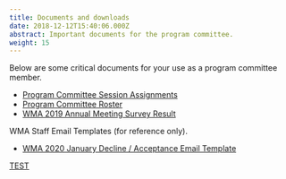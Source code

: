 ```yaml
---
title: Documents and downloads
date: 2018-12-12T15:40:06.000Z
abstract: Important documents for the program committee.
weight: 15
---
```

Below are some critical documents for your use as a program committee member.

* [Program Committee Session Assignments](/files/wma2020_round1_pc_assignments_final.xlsx)
* [Program Committee Roster](/files/wma2020-pc-roster.xlsx)
* [WMA 2019 Annual Meeting Survey Result](/files/wma2019-survey-results.pdf)

WMA Staff Email Templates (for reference only).

* [WMA 2020 January Decline / Acceptance Email Template](/files/WMA2020Round1Emails.docx)



[TEST](/files/2022-pc-roster.xlsx)
